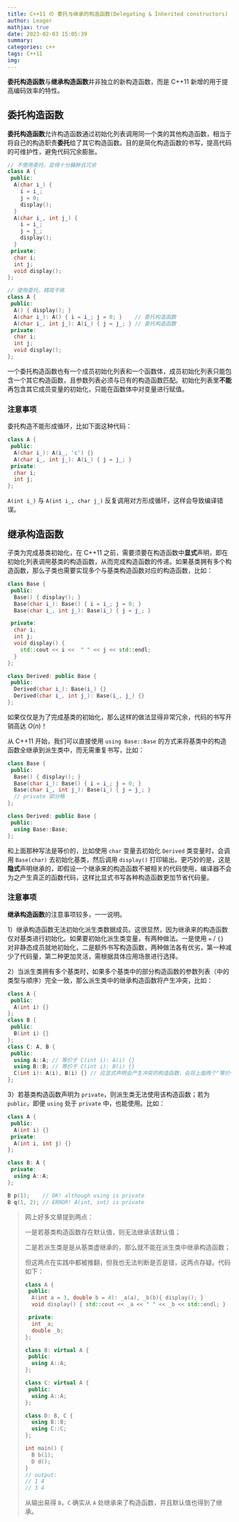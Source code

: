 ```yaml
---
title: C++11 の 委托与继承的构造函数(Delegating & Inherited constructors)
author: Leager
mathjax: true
date: 2023-02-03 15:05:39
summary:
categories: c++
tags: C++11
img:
---
```


**委托构造函数**与**继承构造函数**并非独立的新构造函数，而是 C++11 新增的用于提高编码效率的特性。

<!--more-->

## 委托构造函数

**委托构造函数**允许构造函数通过初始化列表调用同一个类的其他构造函数，相当于将自己的构造职责**委托**给了其它构造函数。目的是简化构造函数的书写，提高代码的可维护性，避免代码冗余膨胀。

```cpp
// 不使用委托，显得十分臃肿且冗余
class A {
 public:
  A(char i_) {
    i = i_;
    j = 0;
    display();
  }
  A(char i_, int j_) {
    i = i_;
    j = j_;
    display();
  }
 private:
  char i;
  int j;
  void display();
};

// 使用委托，精简干练
class A {
 public:
  A() { display(); }
  A(char i_): A() { i = i_; j = 0; }    // 委托构造函数
  A(char i_, int j_): A(i_) { j = j_; } // 委托构造函数
 private:
  char i;
  int j;
  void display();
};
```

一个委托构造函数也有一个成员初始化列表和一个函数体，成员初始化列表只能包含一个其它构造函数，且参数列表必须与已有的构造函数匹配。初始化列表里**不能**再包含其它成员变量的初始化，只能在函数体中对变量进行赋值。

### 注意事项

委托构造不能形成循环，比如下面这种代码：

```cpp
class A {
 public:
  A(char i_): A(i_, 'c') {}
  A(char i_, int j_): A(i_) { j = j_; }
 private:
  char i;
  int j;
};
```

`A(int i_)` 与 `A(int i_, char j_)` 反复调用对方形成循环，这样会导致编译错误。

## 继承构造函数

子类为完成基类初始化，在 C++11 之前，需要须要在构造函数中**显式**声明，即在初始化列表调用基类的构造函数，从而完成构造函数的传递。如果基类拥有多个构造函数，那么子类也需要实现多个与基类构造函数对应的构造函数，比如：

```cpp
class Base {
 public:
  Base() { display(); }
  Base(char i_): Base() { i = i_; j = 0; }
  Base(char i_, int j_): Base(i_) { j = j_; }

 private:
  char i;
  int j;
  void display() {
    std::cout << i <<  " " << j << std::endl;
  }
};

class Derived: public Base {
 public:
  Derived(char i_): Base(i_) {}
  Derived(char i_, int j_): Base(i_, j_) {}
};
```

如果仅仅是为了完成基类的初始化，那么这样的做法显得非常冗余，代码的书写开销高达 $O(n)$！

从 C++11 开始，我们可以直接使用 `using Base::Base` 的方式来将基类中的构造函数全继承到派生类中，而无需重复书写，比如：

```cpp
class Base {
 public:
  Base() { display(); }
  Base(char i_): Base() { i = i_; j = 0; }
  Base(char i_, int j_): Base(i_) { j = j_; }
  // private 部分略
};

class Derived: public Base {
 public:
  using Base::Base;
};
```

和上面那种写法是等价的，比如使用 `char` 变量去初始化 `Derived` 类变量时，会调用 `Base(char)` 去初始化基类，然后调用 `display()` 打印输出。更巧妙的是，这是**隐式**声明继承的，即假设一个继承来的构造函数不被相关的代码使用，编译器不会为之产生真正的函数代码，这样比显式书写各种构造函数更加节省代码量。

### 注意事项

**继承构造函数**的注意事项较多，一一说明。

1）继承构造函数无法初始化派生类数据成员。这很显然，因为继承来的构造函数仅对基类进行初始化。如果要初始化派生类变量，有两种做法。一是使用 `=` / `{}` 对非静态成员就地初始化，二是额外书写构造函数，两种做法各有优劣，第一种减少了代码量，第二种更加灵活，需根据具体应用场景进行选择。

2）当派生类拥有多个基类时，如果多个基类中的部分构造函数的参数列表（中的类型与顺序）完全一致，那么派生类中的继承构造函数将产生冲突，比如：

```cpp
class A {
 public:
  A(int i) {}
};
class B {
 public:
  B(int i) {}
};
class C: A, B {
 public:
  using A::A; // 等价于 C(int i): A(i) {}
  using B::B; // 等价于 C(int i): B(i) {}
  C(int i): A(i), B(i) {} // 应显式声明会产生冲突的构造函数，会将上面两个"等价于"覆盖，阻止了隐式生成对应的构造函数，避免了冲突
};
```

3）若基类构造函数声明为 `private`，则派生类无法使用该构造函数；若为 `public`，即便 `using` 处于 `private` 中，也能使用。比如：

```cpp
class A {
 public:
  A(int i) {}
 private:
  A(int i, int j) {}
};

class B: A {
 private:
  using A::A;
};

B p(1);    // OK! although using is private
B q(1, 2); // ERROR! A(int, int) is private
```

> 网上好多文章提到两点：
>
> 一是若基类构造函数存在默认值，则无法继承该默认值；
>
> 二是若派生类是是从基类虚继承的，那么就不能在派生类中继承构造函数；
>
> 但这两点在实践中都被推翻，但我也无法判断是否是错，这两点存疑。代码如下：
>
> ```cpp
> class A {
>  public:
>   A(int a = 3, double b = 4): _a(a), _b(b){ display(); }
>   void display() { std::cout << _a << " " << _b << std::endl; }
>
>  private:
>   int _a;
>   double _b;
> };
>
> class B: virtual A {
>  public:
>   using A::A;
> };
>
> class C: virtual A {
>  public:
>   using A::A;
> };
>
> class D: B, C {
>   using B::B;
>   using C::C;
> };
>
> int main() {
>   B b(1);
>   D d();
> }
> // output:
> // 1 4
> // 3 4
> ```
>
> 从输出易得 `B`，`C` 确实从 `A` 处继承来了构造函数，并且默认值也得到了继承。
